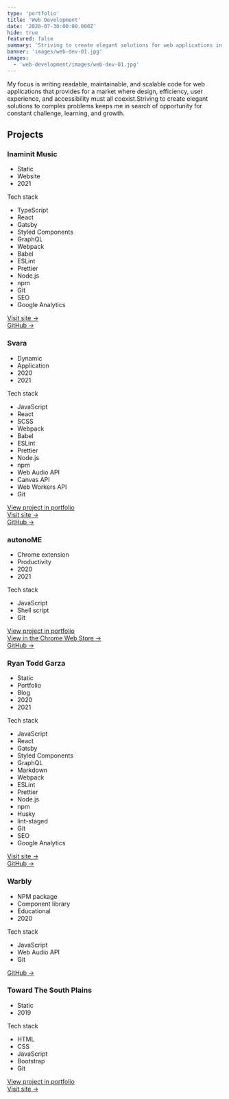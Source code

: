 ```yaml
---
type: 'portfolio'
title: 'Web Development'
date: '2020-07-30:00:00.000Z'
hide: true
featured: false
summary: 'Striving to create elegant solutions for web applications in which design, performance, user experience, and accessibility all coexist.'
banner: 'images/web-dev-01.jpg'
images:
  - 'web-development/images/web-dev-01.jpg'
---
```


My focus is writing readable, maintainable, and scalable code for web applications that provides for a market where design, efficiency, user experience, and accessibility must all coexist.Striving to create elegant solutions to complex problems keeps me in search of opportunity for constant challenge, learning, and growth.

## Projects

<!-- Inaminit Music -->
<article class="tech-card">

### Inaminit Music

- Static
- Website
- 2021

Tech stack

- TypeScript
- React
- Gatsby
- Styled Components
- GraphQL
- Webpack
- Babel
- ESLint
- Prettier
- Node.js
- npm
- Git
- SEO
- Google Analytics

[Visit site →](https://inaminitmusic.com)<br>
[GitHub →](https://github.com/ryantoddgarza/inaminit-music)

</article>

<!-- Svara -->
<article class="tech-card">

### Svara

- Dynamic
- Application
- 2020
- 2021

Tech stack

- JavaScript
- React
- SCSS
- Webpack
- Babel
- ESLint
- Prettier
- Node.js
- npm
- Web Audio API
- Canvas API
- Web Workers API
- Git

[View project in portfolio](/svara)<br>
[Visit site →](https://svara.dev)<br>
[GitHub →](https://github.com/ryantoddgarza/svara)

</article>

<!-- autonoME -->
<article class="tech-card">

### autonoME

- Chrome extension
- Productivity
- 2020
- 2021

Tech stack

- JavaScript
- Shell script
- Git

[View project in portfolio](/autonome)<br>
[View in the Chrome Web Store →](https://chrome.google.com/webstore/detail/autonome/ejffjoifollhhakdacnepnkoidpjkhdg)<br>
[GitHub →](https://github.com/ryantoddgarza/autonoME)

</article>

<!-- Ryan Todd Garza -->
<article class="tech-card">

### Ryan Todd Garza

- Static
- Portfolio
- Blog
- 2020
- 2021

Tech stack

- JavaScript
- React
- Gatsby
- Styled Components
- GraphQL
- Markdown
- Webpack
- ESLint
- Prettier
- Node.js
- npm
- Husky
- lint-staged
- Git
- SEO
- Google Analytics

[Visit site →](https://ryantoddgarza.com)<br>
[GitHub →](https://github.com/ryantoddgarza/ryantoddgarza)

</article>

<!-- Warbly -->
<article class="tech-card">

### Warbly

- NPM package
- Component library
- Educational
- 2020

Tech stack

- JavaScript
- Web Audio API
- Git

[GitHub →](https://github.com/warbly)

</article>

<!-- Toward The South Plains -->
<article class="tech-card">

### Toward The South Plains

- Static
- 2019

Tech stack

- HTML
- CSS
- JavaScript
- Bootstrap
- Git

[View project in portfolio](/toward-the-south-plains)<br>
[Visit site →](http://towardthesouthplains.com)

</article>
